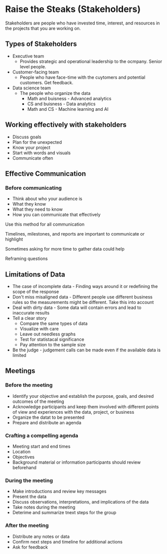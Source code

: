 # Raise the Steaks (Stakeholders)

Stakeholders are people who have invested time, interest, and resources in the projects that you are working on.

## Types of Stakeholders

* Executive team
  * Provides strategic and operational leadership to the ocmpany.  Senior level people.
* Customer-facing team
  * People who have face-time with the cuytomers and potential customers.  Get feedback.
* Data science team
  * The people who organize the data
    * Math and buisness  - Advanced analytics
    * CS and buisness - Data analytics
    * Math and CS - Machine learning and AI

## Working effectively with stakeholders

* Discuss goals
* Plan for the unexpected
* Know your project
* Start with words and visuals
* Communicate often

## Effective Communication

### Before communicating

* Think about who your audience is
* What they know
* What they need to know
* How you can communicate that effectively

Use this method for all communication

Timelines, milestones, and reports are important to communicate or highlight

Sometimes asking for more time to gather data could help

Reframing questions

## Limitations of Data

* The case of incomplete data - Finding ways around it or redefining the scope of the response
* Don't miss misaligned data - Different people use different business rules so the measurements might be different.  Take this into account
* Deal with dirty data - Some data will contain errors and lead to inaccurate results
* Tell a clear story
  * Compare the same types of data
  * Visualize with care
  * Leave out needless graphs
  * Test for statistacal significance
  * Pay attention to the sample size
* Be the judge - judgement calls can be made even if the available data is limited

## Meetings

### Before the meeting

* Identify your objective and establish the purpose, goals, and desired outcomes of the meeting
* Acknowledge participants and keep them involved with different points of view and experiences with the data, project, or business
* Organize the datat to be presented
* Prepare and distribute an agenda

### Crafting a compelling agenda

* Meeting start and end times
* Location
* Objectives
* Background material or information participants should review beforehand

### During the meeting

* Make introductions and review key messages
* Present the data
* Discuss observations, interpretations, and implications of the data
* Take notes during the meeting
* Deterime and summarize tnext steps for the group

### After the meeting

* Distribute any notes or data
* Confirm next steps and timeline for additional actions
* Ask for feedback
